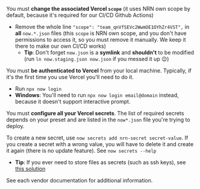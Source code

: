 You must **change the associated Vercel `scope`** (it uses NRN own scope by default, because it's required for our CI/CD Github Actions)
- Remove the whole line `"scope": "team_qnVfSEVc2WwmOE1OYhZr4VST",` in **all** `now.*.json` files (this `scope` is NRN own scope, and you don't have permissions to access it, so you must remove it manually. We keep it there to make our own CI/CD works)
    - **Tip**: Don't forget `now.json` is a **symlink** and **shouldn't** to be modified (run `ln now.staging.json now.json` if you messed it up :wink:)

You must **be authenticated to Vercel** from your local machine.
Typically, if it's the first time you use Vercel you'll need to do it.
- Run `npx now login`
- **Windows**: You'll need to run `npx now login email@domain` instead, because it doesn't support interactive prompt.

You must **configure all your Vercel secrets**.
The list of required secrets depends on your preset and are listed in the `now*.json` file you're trying to deploy.

To create a new secret, use `now secrets add nrn-secret secret-value`.
If you create a secret with a wrong value, you will have to delete it and create it again (there is no update feature). See `now secrets --help`
- **Tip**: If you ever need to store files as secrets (such as ssh keys), see [this solution](https://github.com/vercel/vercel/issues/749#issuecomment-533873759)

See each vendor documentation for additional information.
